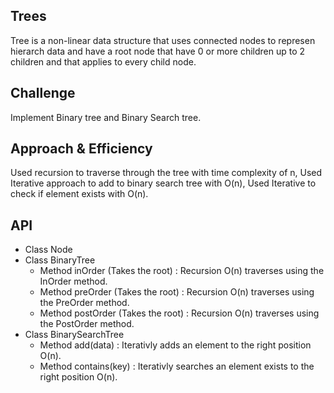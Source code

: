 ## Trees
Tree is a non-linear data structure that uses connected nodes to represen hierarch data and have a root node that have 0 or more children up to 2 children and that applies to every child node.

## Challenge
Implement Binary tree and Binary Search tree.

## Approach & Efficiency
Used recursion to traverse through the tree with time complexity of n, Used Iterative approach to add to binary search tree with O(n), Used Iterative to check if element exists with O(n).

## API
- Class Node
- Class BinaryTree
    - Method inOrder (Takes the root) : Recursion O(n) traverses using the InOrder method.
    - Method preOrder (Takes the root) : Recursion O(n) traverses using the PreOrder method.
    - Method postOrder (Takes the root) : Recursion O(n) traverses using the PostOrder method.
- Class BinarySearchTree
    - Method add(data) : Iterativly adds an element to the right position O(n).
    - Method contains(key) : Iterativly searches an element exists to the right position O(n).